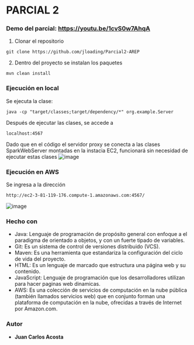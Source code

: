 # PARCIAL 2

### Demo del parcial: https://youtu.be/1cvS0w7AhqA

1. Clonar el repositorio
```
git clone https://github.com/jloading/Parcial2-AREP
```

2. Dentro del proyecto se instalan los paquetes
```
mvn clean install
```
### Ejecución en local

Se ejecuta la clase:
```
java -cp "target/classes;target/dependency/*" org.example.Server
```

Después de ejecutar las clases, se accede a
```
localhost:4567
```

Dado que en el código el servidor proxy se conecta a las clases SparkWebServer montadas en la instacia EC2, funcionará sin necesidad de ejecutar estas clases
![image](https://github.com/jloading/Parcial2-AREP/assets/65261708/7a5aa9ee-d591-4307-9e6f-b91dee8e1b13)

### Ejecución en AWS

Se ingresa a la dirección
```
http://ec2-3-81-119-176.compute-1.amazonaws.com:4567/
```

![image](https://github.com/jloading/Parcial2-AREP/assets/65261708/1c1dcce2-8a04-4b0d-ab40-782c6764364f)

### Hecho con

* Java: Lenguaje de programación de propósito general con enfoque a el paradigma de orientado a objetos, y con un fuerte tipado de variables.
* Git: Es un sistema de control de versiones distribuido (VCS).
* Maven: Es una herramienta que estandariza la configuración del ciclo de vida del proyecto.
* HTML: Es un lenguaje de marcado que estructura una página web y su contenido.
* JavaScript: Lenguaje de programación que los desarrolladores utilizan para hacer paginas web dinamicas.
* AWS: Es una colección de servicios de computación en la nube pública (también llamados servicios web) que en conjunto forman una plataforma de computación en la nube, ofrecidas a través de Internet por Amazon.com.

### Autor

* **Juan Carlos Acosta**

